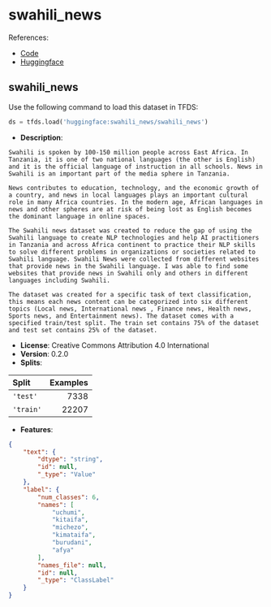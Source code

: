 # swahili_news

References:

*   [Code](https://github.com/huggingface/datasets/blob/master/datasets/swahili_news)
*   [Huggingface](https://huggingface.co/datasets/swahili_news)


## swahili_news


Use the following command to load this dataset in TFDS:

```python
ds = tfds.load('huggingface:swahili_news/swahili_news')
```

*   **Description**:

```
Swahili is spoken by 100-150 million people across East Africa. In Tanzania, it is one of two national languages (the other is English) and it is the official language of instruction in all schools. News in Swahili is an important part of the media sphere in Tanzania.

News contributes to education, technology, and the economic growth of a country, and news in local languages plays an important cultural role in many Africa countries. In the modern age, African languages in news and other spheres are at risk of being lost as English becomes the dominant language in online spaces.

The Swahili news dataset was created to reduce the gap of using the Swahili language to create NLP technologies and help AI practitioners in Tanzania and across Africa continent to practice their NLP skills to solve different problems in organizations or societies related to Swahili language. Swahili News were collected from different websites that provide news in the Swahili language. I was able to find some websites that provide news in Swahili only and others in different languages including Swahili.

The dataset was created for a specific task of text classification, this means each news content can be categorized into six different topics (Local news, International news , Finance news, Health news, Sports news, and Entertainment news). The dataset comes with a specified train/test split. The train set contains 75% of the dataset and test set contains 25% of the dataset.
```

*   **License**: Creative Commons Attribution 4.0 International
*   **Version**: 0.2.0
*   **Splits**:

Split  | Examples
:----- | -------:
`'test'` | 7338
`'train'` | 22207

*   **Features**:

```json
{
    "text": {
        "dtype": "string",
        "id": null,
        "_type": "Value"
    },
    "label": {
        "num_classes": 6,
        "names": [
            "uchumi",
            "kitaifa",
            "michezo",
            "kimataifa",
            "burudani",
            "afya"
        ],
        "names_file": null,
        "id": null,
        "_type": "ClassLabel"
    }
}
```


